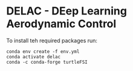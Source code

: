 # DELAC - DEep Learning Aerodynamic Control

To install teh required packages run:

```
conda env create -f env.yml
conda activate delac
conda -c conda-forge turtleFSI
```